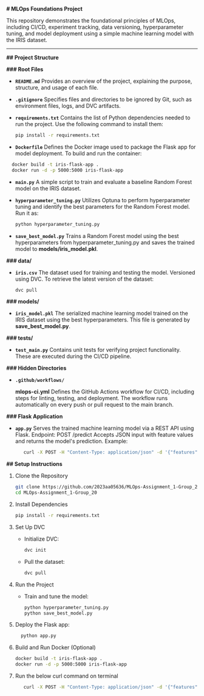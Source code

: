 **# MLOps Foundations Project**

This repository demonstrates the foundational principles of MLOps, including CI/CD, experiment tracking, data versioning, hyperparameter tuning, and model deployment using a simple machine learning model with the IRIS dataset.

---

**## **Project Structure****

**### **Root Files****

- ********`README.md`********
  Provides an overview of the project, explaining the purpose, structure, and usage of each file.

- ********`.gitignore`********
  Specifies files and directories to be ignored by Git, such as environment files, logs, and DVC artifacts.

- ********`requirements.txt`********
  Contains the list of Python dependencies needed to run the project. Use the following command to install them:
  ```bash
  pip install -r requirements.txt

- ********`Dockerfile`********
  Defines the Docker image used to package the Flask app for model deployment. To build and run the container:

```bash
  docker build -t iris-flask-app .
  docker run -d -p 5000:5000 iris-flask-app
```

- ********`main.py`********
  A simple script to train and evaluate a baseline Random Forest model on the IRIS dataset.

- ********`hyperparameter_tuning.py`********
  Utilizes Optuna to perform hyperparameter tuning and identify the best parameters for the Random Forest model. Run it as:
  ```bash
  python hyperparameter_tuning.py

- ********`save_best_model.py`********
  Trains a Random Forest model using the best hyperparameters from hyperparameter_tuning.py and saves the trained model to **models/iris_model.pkl**.

**### **data/****

- ********`iris.csv`********
  The dataset used for training and testing the model. Versioned using DVC.
  To retrieve the latest version of the dataset:
  ```bash
  dvc pull

**### **models/****

- ********`iris_model.pkl`********
  The serialized machine learning model trained on the IRIS dataset using the best hyperparameters. This file is generated by **save_best_model.py**.


**### **tests/****
- ********`test_main.py`********
  Contains unit tests for verifying project functionality. These are executed during the CI/CD pipeline.

**### **Hidden Directories****
- ********`.github/workflows/`********

    **mlops-ci.yml**
    Defines the GitHub Actions workflow for CI/CD, including steps for linting, testing, and deployment. The workflow runs automatically on every push or pull request to the main branch.

**### **Flask Application****
- ********`app.py`********
  Serves the trained machine learning model via a REST API using Flask.
    Endpoint:
        POST /predict
        Accepts JSON input with feature values and returns the model's prediction. Example:

     ```bash
        curl -X POST -H "Content-Type: application/json" -d '{"features": [5.1, 3.5, 1.4, 0.2]}' http://127.0.0.1:5000/predict


**## **Setup Instructions****

1. Clone the Repository

    ```bash
    git clone https://github.com/2023aa05636/MLOps-Assignment_1-Group_20.git
    cd MLOps-Assignment_1-Group_20

2. Install Dependencies

    ```bash
    pip install -r requirements.txt

3. Set Up DVC

    - Initialize DVC:
        ```bash
        dvc init

    - Pull the dataset:
        ```bash
        dvc pull

4. Run the Project

    - Train and tune the model:
        ```bash
        python hyperparameter_tuning.py
        python save_best_model.py

5. Deploy the Flask app:
       
      ```bash 
        python app.py

6. Build and Run Docker (Optional)
    ```bash
    docker build -t iris-flask-app .
    docker run -d -p 5000:5000 iris-flask-app
    
    
7. Run the below curl command on terminal
      ```bash
         curl -X POST -H "Content-Type: application/json" -d '{"features": [5.1, 3.5, 1.4, 0.2]}' http://127.0.0.1:5000/predict
